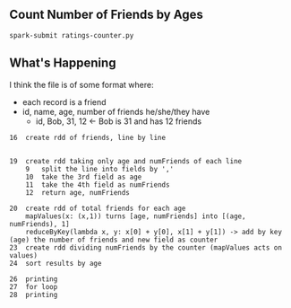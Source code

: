 ## Count Number of Friends by Ages

`spark-submit ratings-counter.py`

## What's Happening

I think the file is of some format where:
- each record is a friend
- id, name, age, number of friends he/she/they have
  - id, Bob, 31, 12 <- Bob is 31 and has 12 friends

```
16  create rdd of friends, line by line


19  create rdd taking only age and numFriends of each line
    9   split the line into fields by ','
    10  take the 3rd field as age
    11  take the 4th field as numFriends
    12  return age, numFriends
    
20  create rdd of total friends for each age
    mapValues(x: (x,1)) turns [age, numFriends] into [(age, numFriends), 1]
    reduceByKey(lambda x, y: x[0] + y[0], x[1] + y[1]) -> add by key (age) the number of friends and new field as counter
23  create rdd dividing numFriends by the counter (mapValues acts on values)
24  sort results by age

26  printing
27  for loop
28  printing
```